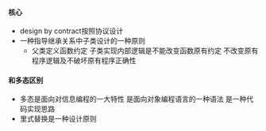 #### 核心
+ design by contract按照协议设计
+ 一种指导继承关系中子类设计的一种原则
    - 父类定义函数约定 子类实现内部逻辑是不能改变函数原有约定 不改变原有程序逻辑及不破坏原有程序正确性
#### 和多态区别
+ 多态是面向对信息编程的一大特性 是面向对象编程语言的一种语法 是一种代码实现思路
+ 里式替换是一种设计原则